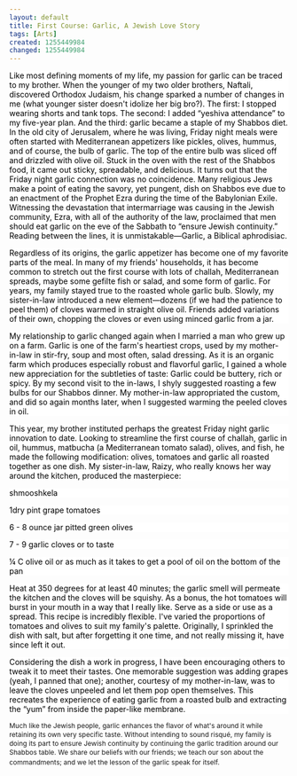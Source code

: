 ```yaml
---
layout: default
title: First Course: Garlic, A Jewish Love Story
tags: [Arts]
created: 1255449984
changed: 1255449984
---
```

<p><span class="Apple-style-span" style="font-size: 12px; line-height: 16px; ">
<p style="margin-top: 0px; margin-right: 0px; margin-bottom: 1em; margin-left: 0px; background-image: none; background-repeat: repeat; background-attachment: scroll; -webkit-background-clip: initial; -webkit-background-origin: initial; background-color: white; background-position: 0% 50%; "><span style="color: black; ">Like most defining moments of my life, my passion for garlic can be traced to my brother. When the younger of my two older brothers, Naftali, discovered Orthodox Judaism, his change sparked a number of changes in me (what younger sister doesn't idolize her big bro?). The first: I stopped wearing shorts and tank tops. The second: I added &ldquo;yeshiva attendance&rdquo; to my five-year plan. And the third: garlic became a staple of my Shabbos diet. In the old city of Jerusalem, where he was living, Friday night meals were often started with Mediterranean appetizers like pickles, olives, hummus, and of course, the bulb of garlic. The top of the entire bulb was sliced off and drizzled with olive oil. Stuck in the oven with the rest of the Shabbos food, it came out sticky, spreadable, and delicious. It turns out that the Friday night garlic connection was no coincidence. Many religious Jews make a point of eating the savory, yet pungent, dish on Shabbos eve due to an enactment of the Prophet Ezra during the time of the Babylonian Exile. Witnessing the devastation that intermarriage was causing in the Jewish community, Ezra, with all of the authority of the law, proclaimed that men should eat garlic on the eve of the Sabbath to &ldquo;ensure Jewish continuity.&rdquo; Reading between the lines, it is unmistakable&mdash;Garlic, a Biblical aphrodisiac.<o:p></o:p></span></p>
<p style="margin-top: 0px; margin-right: 0px; margin-bottom: 1em; margin-left: 0px; background-image: none; background-repeat: repeat; background-attachment: scroll; -webkit-background-clip: initial; -webkit-background-origin: initial; background-color: white; background-position: 0% 50%; "><span style="color: black; ">Regardless of its origins, the garlic appetizer has become one of my favorite parts of the meal. In many of my friends' households, it has become common to stretch out the first course with lots of challah, Mediterranean spreads, maybe some gefilte fish or salad, and some form of garlic. For years, my family stayed true to the roasted whole garlic bulb. Slowly, my sister-in-law introduced a new element&mdash;dozens (if we had the patience to peel them) of cloves warmed in straight olive oil. Friends added variations of their own, chopping the cloves or even using minced garlic from a jar.<o:p></o:p></span></p>
<p style="margin-top: 0px; margin-right: 0px; margin-bottom: 1em; margin-left: 0px; background-image: none; background-repeat: repeat; background-attachment: scroll; -webkit-background-clip: initial; -webkit-background-origin: initial; background-color: white; background-position: 0% 50%; "><span style="color: black; ">My relationship to garlic changed again when I married a man who grew up on a farm. Garlic is one of the farm's heartiest crops, used by my mother-in-law in stir-fry, soup and most often, salad dressing. As it is an organic farm which produces especially robust and flavorful garlic, I gained a whole new appreciation for the subtleties of taste: Garlic could be buttery, rich or spicy. By my second visit to the in-laws, I shyly suggested roasting a few bulbs for our Shabbos dinner. My mother-in-law appropriated the custom, and did so again months later, when I suggested warming the peeled cloves in oil.<o:p></o:p></span></p>
<p style="margin-top: 0px; margin-right: 0px; margin-bottom: 1em; margin-left: 0px; background-image: none; background-repeat: repeat; background-attachment: scroll; -webkit-background-clip: initial; -webkit-background-origin: initial; background-color: white; background-position: 0% 50%; "><span style="color: black; ">This year, my brother instituted perhaps the greatest Friday night garlic innovation to date. Looking to streamline the first course of challah, garlic in oil, hummus, matbucha (a Mediterranean tomato salad), olives, and fish, he made the following modification: olives, tomatoes and garlic all roasted together as one dish. My sister-in-law, Raizy, who really knows her way around the kitchen, produced the masterpiece:<o:p></o:p></span></p>
<p style="margin-top: 0px; margin-right: 0px; margin-bottom: 1em; margin-left: 0px; background-image: none; background-repeat: repeat; background-attachment: scroll; -webkit-background-clip: initial; -webkit-background-origin: initial; background-color: white; background-position: 0% 50%; "><span style="color: black; ">shmooshkela<o:p></o:p></span></p>
<p style="margin-top: 0px; margin-right: 0px; margin-bottom: 1em; margin-left: 0px; background-image: none; background-repeat: repeat; background-attachment: scroll; -webkit-background-clip: initial; -webkit-background-origin: initial; background-color: white; background-position: 0% 50%; "><span style="color: black; ">1dry pint grape tomatoes<o:p></o:p></span></p>
<p style="margin-top: 0px; margin-right: 0px; margin-bottom: 1em; margin-left: 0px; background-image: none; background-repeat: repeat; background-attachment: scroll; -webkit-background-clip: initial; -webkit-background-origin: initial; background-color: white; background-position: 0% 50%; "><span style="color: black; ">6 - 8 ounce jar pitted green olives<o:p></o:p></span></p>
<p style="margin-top: 0px; margin-right: 0px; margin-bottom: 1em; margin-left: 0px; background-image: none; background-repeat: repeat; background-attachment: scroll; -webkit-background-clip: initial; -webkit-background-origin: initial; background-color: white; background-position: 0% 50%; "><span style="color: black; ">7 - 9 garlic cloves or to taste<o:p></o:p></span></p>
<p style="margin-top: 0px; margin-right: 0px; margin-bottom: 1em; margin-left: 0px; background-image: none; background-repeat: repeat; background-attachment: scroll; -webkit-background-clip: initial; -webkit-background-origin: initial; background-color: white; background-position: 0% 50%; "><span style="color: black; ">&frac14; C olive oil or as much as it takes to get a pool of oil on the bottom of the pan<o:p></o:p></span></p>
<p style="margin-top: 0px; margin-right: 0px; margin-bottom: 1em; margin-left: 0px; background-image: none; background-repeat: repeat; background-attachment: scroll; -webkit-background-clip: initial; -webkit-background-origin: initial; background-color: white; background-position: 0% 50%; "><span style="color: black; ">Heat at 350 degrees for at least 40 minutes; the garlic smell will permeate the kitchen and the cloves will be squishy. As a bonus, the hot tomatoes will burst in your mouth in a way that I really like. Serve as a side or use as a spread. This recipe is incredibly flexible. I've varied the proportions of tomatoes and olives to suit my family's palette. Originally, I sprinkled the dish with salt, but after forgetting it one time, and not really missing it, have since left it out.<o:p></o:p></span></p>
<p style="margin-top: 0px; margin-right: 0px; margin-bottom: 1em; margin-left: 0px; background-image: none; background-repeat: repeat; background-attachment: scroll; -webkit-background-clip: initial; -webkit-background-origin: initial; background-color: white; background-position: 0% 50%; "><span style="color: black; ">Considering the dish a work in progress, I have been encouraging others to tweak it to meet their tastes. One memorable suggestion was adding grapes (yeah, I panned that one); another, courtesy of my mother-in-law, was to leave the cloves unpeeled and let them pop open themselves. This recreates the experience of eating garlic from a roasted bulb and extracting the &ldquo;yum&rdquo; from inside the paper-like membrane.<o:p></o:p></span></p>
</span></p>
<p><span class="Apple-style-span" style="font-size: 12px; line-height: 16px; ">Much like the Jewish people, garlic enhances the flavor of what's around it while retaining its own very specific taste. Without intending to sound risqu&eacute;, my family is doing its part to ensure Jewish continuity by continuing the garlic tradition around our Shabbos table. We share our beliefs with our friends; we teach our son about the commandments; and we let the lesson of the garlic speak for itself.</span>&nbsp;</p>